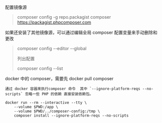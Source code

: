 配置镜像源

>  composer config -g repo.packagist composer https://packagist.phpcomposer.com


如果还安装了其他镜像源，可以通过编辑全局 composer 配置变量来手动删除和更改

>composer config --editor --global
>
>列出配置
>
>composer config --list



docker 中的 composer，需要先 docker pull composer
```
通过 docker 容器来执行composer 命令  其中 `--ignore-platform-reqs --no-scripts` 忽略一些 PHP 的依赖 直接安装依赖包。

docker run --rm --interactive --tty \
    --volume $PWD:/app \
    --volume $PWD/../composer-config:/tmp \
    composer install --ignore-platform-reqs --no-scripts
```

